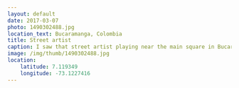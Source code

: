 ```yaml
---
layout: default
date: 2017-03-07
photo: 1490302488.jpg
location_text: Bucaramanga, Colombia
title: Street artist
caption: I saw that street artist playing near the main square in Bucaramanga, Colombia. The music was good and his voice was great! I couldn't understand the lyrics but the flow was good :)
image: /img/thumb/1490302488.jpg
location:
    latitude: 7.119349
    longitude: -73.1227416
---
```


